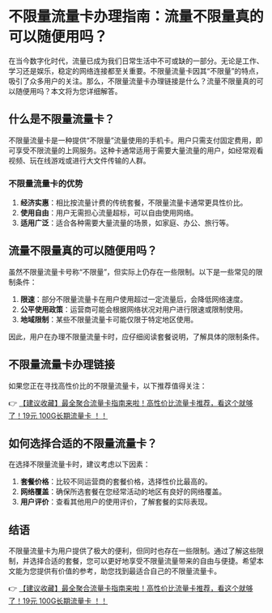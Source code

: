 # 不限量流量卡办理指南：流量不限量真的可以随便用吗？

在当今数字化时代，流量已成为我们日常生活中不可或缺的一部分。无论是工作、学习还是娱乐，稳定的网络连接都至关重要。不限量流量卡因其“不限量”的特点，吸引了众多用户的关注。那么，不限量流量卡办理链接是什么？流量不限量真的可以随便用吗？本文将为您详细解答。

## 什么是不限量流量卡？

不限量流量卡是一种提供“不限量”流量使用的手机卡。用户只需支付固定费用，即可享受不限流量的上网服务。这种卡通常适用于需要大量流量的用户，如经常观看视频、玩在线游戏或进行大文件传输的人群。

### 不限量流量卡的优势

1. **经济实惠**：相比按流量计费的传统套餐，不限量流量卡通常更具性价比。
2. **使用自由**：用户无需担心流量超标，可以自由使用网络。
3. **适用广泛**：适合各种需要大量流量的场景，如家庭、办公、旅行等。

## 流量不限量真的可以随便用吗？

虽然不限量流量卡号称“不限量”，但实际上仍存在一些限制。以下是一些常见的限制条件：

1. **限速**：部分不限量流量卡在用户使用超过一定流量后，会降低网络速度。
2. **公平使用政策**：运营商可能会根据网络状况对用户进行限速或限制使用。
3. **地域限制**：某些不限量流量卡可能仅限于特定地区使用。

因此，用户在办理不限量流量卡时，应仔细阅读套餐说明，了解具体的限制条件。

## 不限量流量卡办理链接

如果您正在寻找高性价比的不限量流量卡，以下推荐值得关注：

👉 [【建议收藏】最全聚合流量卡指南来啦！高性价比流量卡推荐，看这个就够了！19元 100G长期流量卡 ！！](https://bit.ly/Liuliangka)

## 如何选择合适的不限量流量卡？

在选择不限量流量卡时，建议考虑以下因素：

1. **套餐价格**：比较不同运营商的套餐价格，选择性价比最高的。
2. **网络覆盖**：确保所选套餐在您经常活动的地区有良好的网络覆盖。
3. **用户评价**：查看其他用户的使用评价，了解套餐的实际表现。

## 结语

不限量流量卡为用户提供了极大的便利，但同时也存在一些限制。通过了解这些限制，并选择合适的套餐，您可以更好地享受不限量流量带来的自由与便捷。希望本文能为您提供有价值的参考，助您找到最适合自己的不限量流量卡。

👉 [【建议收藏】最全聚合流量卡指南来啦！高性价比流量卡推荐，看这个就够了！19元 100G长期流量卡 ！！](https://bit.ly/Liuliangka)